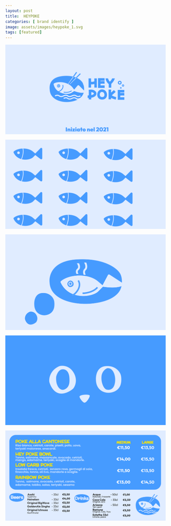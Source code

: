 ```yaml
---
layout: post
title:  HEYPOKE
categories: [ brand identify ]
image: assets/images/heypoke_1.svg
tags: [featured]
---
```

![](/assets/images/heypoke_2.svg)

![](/assets/images/heypoke_3.svg)

![](/assets/images/heypoke_4.svg)

![](/assets/images/heypoke_5.svg)

![](/assets/images/heypoke_6.svg)
